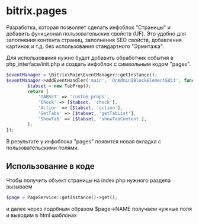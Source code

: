 # bitrix.pages

Разработка, которая позволяет сделать инфоблок "Страницы" и добавить функционал пользовательских свойств (UF). Это удобно для заполнения контента страниц, заполнения SEO свойств, добавления картинок и т.д. без использования стандартного "Эрмитажа".

Для использования нужно будет добавить обработчик события в php_interface/init.php и создать инфоблок с символьным кодом "pages".

```php
$eventManager = \Bitrix\Main\EventManager::getInstance();
$eventManager->addEventHandler('main', 'OnAdminIBlockElementEdit', function () {
        $tabset = new TabProp();
        return [
            'TABSET' => 'custom_props',
            'Check' => [$tabset, 'check'],
            'Action' => [$tabset, 'action'],
            'GetTabs' => [$tabset, 'getTabList'],
            'ShowTab' => [$tabset, 'showTabContent'],
        ];
});
```

В результате у инфоблока "pages" появится новая вкладка с пользовательскими полями.

## Использование в коде

Чтобы получить объект страницы на index.php нужного раздела вызываем

```php
$page = PageService::getInstance()->get();
```
и далее через подобным образом $page->NAME получаем нужные поля и выводим в html шаблонах
